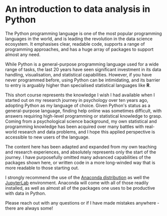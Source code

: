 # An introduction to data analysis in Python

The Python programming language is one of the most popular programming languages in the world, and is leading the revolution in the data science ecosystem. It emphasises clear, readable code, supports a range of programming approaches, and has a huge array of packages to support almost any need.

While Python is a general-purpose programming language used for a wide range of tasks, the last 20 years have seen significant investment in its data handling, visualisation, and statistical capabilities. However, if you have never programmed before, using Python can be intimidating, and its barrier to entry is arguably higher than specialised statistical languages like **R**. 

This short course represents the knowledge I wish I had available when I started out on my research journey in psychology over ten years ago, adopting Python as my language of choice. Given Python's status as a general-purpose language, finding help online was sometimes difficult, with answers requiring high-level programming or statistical knowledge to grasp. Coming from a psychological science background, my own statistical and programming knowledge has been acquired over many battles with real-world research and data problems, and I hope this applied perspective is accessible to new users of the language.

The content here has been adapted and expanded from my own teaching and research experiences, and absolutely represents only the start of the journey. I have purposefully omitted many advanced capabilities of the packages shown here, or written code in a more long-winded way that is more readable to those starting out.

I strongly recommend the use of the [Anaconda distribution](https://www.anaconda.com/products/distribution) as well the [JupyterLab](https://jupyter.org/) environment. Anaconda will come with all of those readily installed, as well as almost all of the packages one uses to be productive with data in Python.

Please reach out with any questions or if I have made mistakes anywhere - there are always some!

```{tableofcontents}
```
